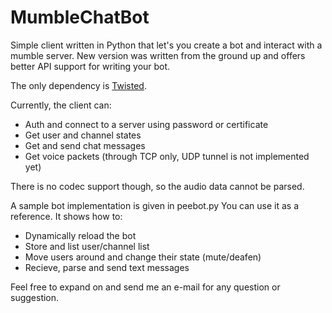 MumbleChatBot
=============

Simple client written in Python that let's you create a bot and interact with a mumble server.
New version was written from the ground up and offers better API support for writing your bot.

The only dependency is [Twisted](http://twistedmatrix.com/trac/).

Currently, the client can:

- Auth and connect to a server using password or certificate
- Get user and channel states
- Get and send chat messages
- Get voice packets (through TCP only, UDP tunnel is not implemented yet)

There is no codec support though, so the audio data cannot be parsed.

A sample bot implementation is given in peebot.py
You can use it as a reference. It shows how to:

- Dynamically reload the bot
- Store and list user/channel list
- Move users around and change their state (mute/deafen)
- Recieve, parse and send text messages

Feel free to expand on and send me an e-mail for any question or suggestion.
